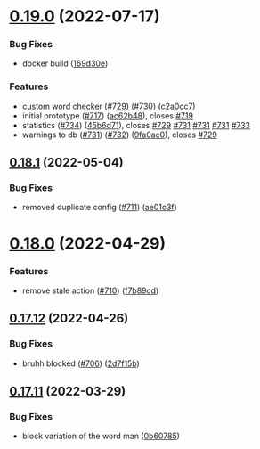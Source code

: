 # [0.19.0](https://github.com/EddieHubCommunity/EddieBot/compare/v0.18.1...v0.19.0) (2022-07-17)


### Bug Fixes

* docker build ([169d30e](https://github.com/EddieHubCommunity/EddieBot/commit/169d30e3367735f11b49ff3599c5f91982b6be7e))


### Features

* custom word checker ([#729](https://github.com/EddieHubCommunity/EddieBot/issues/729)) ([#730](https://github.com/EddieHubCommunity/EddieBot/issues/730)) ([c2a0cc7](https://github.com/EddieHubCommunity/EddieBot/commit/c2a0cc73e1f4b1b587a92903ad619342d2306f83))
* initial prototype ([#717](https://github.com/EddieHubCommunity/EddieBot/issues/717)) ([ac62b48](https://github.com/EddieHubCommunity/EddieBot/commit/ac62b485b0790fbcddbb28fe55311f6192ed3f56)), closes [#719](https://github.com/EddieHubCommunity/EddieBot/issues/719)
* statistics ([#734](https://github.com/EddieHubCommunity/EddieBot/issues/734)) ([45b6d71](https://github.com/EddieHubCommunity/EddieBot/commit/45b6d71203a0e826ca597e2dbd7e26c37a605195)), closes [#729](https://github.com/EddieHubCommunity/EddieBot/issues/729) [#731](https://github.com/EddieHubCommunity/EddieBot/issues/731) [#731](https://github.com/EddieHubCommunity/EddieBot/issues/731) [#731](https://github.com/EddieHubCommunity/EddieBot/issues/731) [#733](https://github.com/EddieHubCommunity/EddieBot/issues/733)
* warnings to db ([#731](https://github.com/EddieHubCommunity/EddieBot/issues/731)) ([#732](https://github.com/EddieHubCommunity/EddieBot/issues/732)) ([9fa0ac0](https://github.com/EddieHubCommunity/EddieBot/commit/9fa0ac0f6faebbe9a344ba42518c6ce93cc563d2)), closes [#729](https://github.com/EddieHubCommunity/EddieBot/issues/729)



## [0.18.1](https://github.com/EddieHubCommunity/EddieBot/compare/v0.18.0...v0.18.1) (2022-05-04)


### Bug Fixes

* removed duplicate config ([#711](https://github.com/EddieHubCommunity/EddieBot/issues/711)) ([ae01c3f](https://github.com/EddieHubCommunity/EddieBot/commit/ae01c3f8803814cdca0b74881c1237b70281f7ac))



# [0.18.0](https://github.com/EddieHubCommunity/EddieBot/compare/v0.17.12...v0.18.0) (2022-04-29)


### Features

* remove stale action ([#710](https://github.com/EddieHubCommunity/EddieBot/issues/710)) ([f7b89cd](https://github.com/EddieHubCommunity/EddieBot/commit/f7b89cd2061259553033ba5b439fcbb3f555528b))



## [0.17.12](https://github.com/EddieHubCommunity/EddieBot/compare/v0.17.11...v0.17.12) (2022-04-26)


### Bug Fixes

* bruhh blocked ([#706](https://github.com/EddieHubCommunity/EddieBot/issues/706)) ([2d7f15b](https://github.com/EddieHubCommunity/EddieBot/commit/2d7f15bd94730be83cf84e0420cc53bf96787c32))



## [0.17.11](https://github.com/EddieHubCommunity/EddieBot/compare/v0.17.10...v0.17.11) (2022-03-29)


### Bug Fixes

* block variation of the word man ([0b60785](https://github.com/EddieHubCommunity/EddieBot/commit/0b607853a8ded6defaa9232e978fb158ba6bf059))




